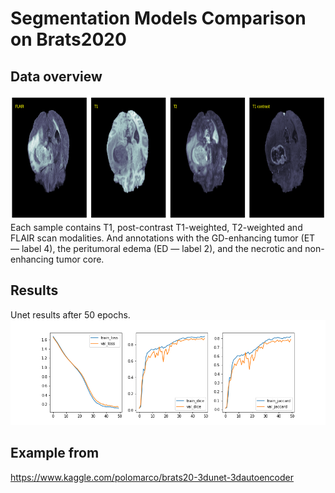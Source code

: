 # Segmentation Models Comparison on Brats2020

## Data overview
<img src="figures/data_sample.png" width="800" height="200"/>
Each sample contains T1, post-contrast T1-weighted, T2-weighted and FLAIR scan modalities. And annotations with the GD-enhancing tumor (ET — label 4), the peritumoral edema (ED — label 2), and the necrotic and non-enhancing tumor core.

## Results
Unet results after 50 epochs.
![unet_results_50ep](figures/unet_results_50ep.png?raw=true) 

## Example from
https://www.kaggle.com/polomarco/brats20-3dunet-3dautoencoder